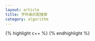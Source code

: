 ```yaml
---
layout: article
title: 字符串匹配搜索
category: algorithm
---
```


{% highlight c++ %}
{% endhighlight %}


